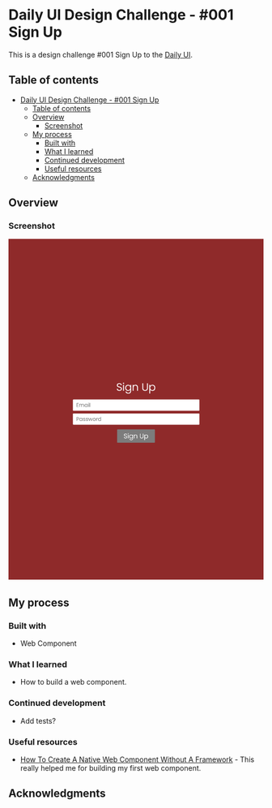 # Daily UI Design Challenge - #001 Sign Up

This is a design challenge #001 Sign Up to the [Daily UI](https://www.dailyui.co/).

## Table of contents

- [Daily UI Design Challenge - #001 Sign Up](#daily-ui-design-challenge---001-sign-up)
  - [Table of contents](#table-of-contents)
  - [Overview](#overview)
    - [Screenshot](#screenshot)
  - [My process](#my-process)
    - [Built with](#built-with)
    - [What I learned](#what-i-learned)
    - [Continued development](#continued-development)
    - [Useful resources](#useful-resources)
  - [Acknowledgments](#acknowledgments)

## Overview

### Screenshot

![](./preview.png)

## My process

### Built with

- Web Component

### What I learned

- How to build a web component.

### Continued development

- Add tests?

### Useful resources

- [How To Create A Native Web Component Without A Framework](https://www.thinktecture.com/en/web-components/native-web-components-without-framework/) - This really helped me for building my first web component.

## Acknowledgments
